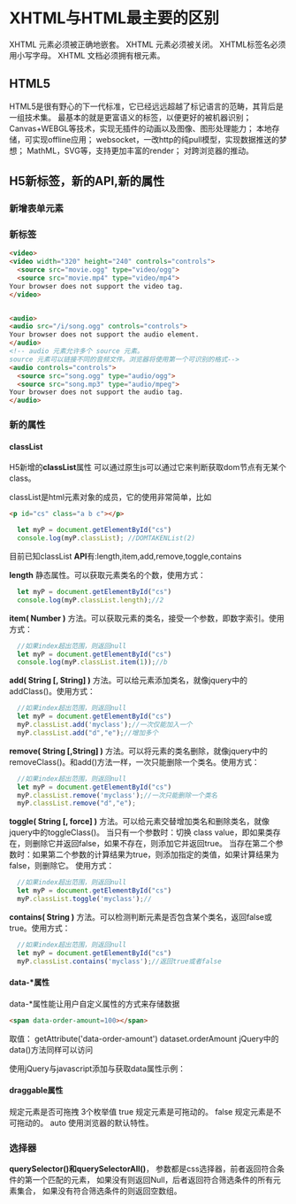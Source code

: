 # XHTML与HTML最主要的区别

XHTML 元素必须被正确地嵌套。
XHTML 元素必须被关闭。
XHTML标签名必须用小写字母。
XHTML 文档必须拥有根元素。

## HTML5

HTML5是很有野心的下一代标准，它已经远远超越了标记语言的范畴，其背后是一组技术集。
最基本的就是更富语义的标签，以便更好的被机器识别；
Canvas+WEBGL等技术，实现无插件的动画以及图像、图形处理能力；
本地存储，可实现offline应用；
websocket，一改http的纯pull模型，实现数据推送的梦想；
MathML，SVG等，支持更加丰富的render；
对跨浏览器的推动。

## H5新标签，新的API,新的属性

### 新增表单元素

### 新标签

```html
<video>
<video width="320" height="240" controls="controls">
  <source src="movie.ogg" type="video/ogg">
  <source src="movie.mp4" type="video/mp4">
Your browser does not support the video tag.
</video>


<audio>
<audio src="/i/song.ogg" controls="controls">
Your browser does not support the audio element.
</audio>
<!-- audio 元素允许多个 source 元素。
source 元素可以链接不同的音频文件。浏览器将使用第一个可识别的格式-->
<audio controls="controls">
  <source src="song.ogg" type="audio/ogg">
  <source src="song.mp3" type="audio/mpeg">
Your browser does not support the audio tag.
</audio>
```

### 新的属性

#### classList

H5新增的**classList**属性
可以通过原生js可以通过它来判断获取dom节点有无某个class。

classList是html元素对象的成员，它的使用非常简单，比如

```html
<p id="cs" class="a b c"></p>
```

```js
  let myP = document.getElementById("cs")
  console.log(myP.classList); //DOMTAKENList(2)
```

目前已知classList **API**有:length,item,add,remove,toggle,contains

**length**
静态属性。可以获取元素类名的个数，使用方式：

```js
  let myP = document.getElementById("cs")
  console.log(myP.classList.length);//2
```

**item( Number )**
方法。可以获取元素的类名，接受一个参数，即数字索引。使用方式：

```js
  //如果index超出范围，则返回null
  let myP = document.getElementById("cs")
  console.log(myP.classList.item(1));//b
```

**add( String [, String] )**
方法。可以给元素添加类名，就像jquery中的addClass()。使用方式：

```js
  //如果index超出范围，则返回null
  let myP = document.getElementById("cs")
  myP.classList.add('myclass');//一次仅能加入一个
  myP.classList.add("d","e");//增加多个
```

**remove( String [,String] )**
方法。可以将元素的类名删除，就像jquery中的removeClass()。和add()方法一样，一次只能删除一个类名。使用方式：

```js
  //如果index超出范围，则返回null
  let myP = document.getElementById("cs")
  myP.classList.remove('myclass');//一次只能删除一个类名
  myP.classList.remove("d","e");
```

**toggle( String [, force] )**
方法。可以给元素交替增加类名和删除类名，就像jquery中的toggleClass()。
当只有一个参数时：切换 class value，即如果类存在，则删除它并返回false，如果不存在，则添加它并返回true。
当存在第二个参数时：如果第二个参数的计算结果为true，则添加指定的类值，如果计算结果为false，则删除它。
使用方式：

```js
  //如果index超出范围，则返回null
  let myP = document.getElementById("cs")
  myP.classList.toggle('myclass');//
```

**contains( String )**
方法。可以检测判断元素是否包含某个类名，返回false或true。使用方式：

```js
  //如果index超出范围，则返回null
  let myP = document.getElementById("cs")
  myP.classList.contains('myclass');//返回true或者false
```

#### data-*属性

data-*属性能让用户自定义属性的方式来存储数据

```html
<span data-order-amount=100></span>
```

取值：
getAttribute('data-order-amount')
dataset.orderAmount
jQuery中的data()方法同样可以访问

使用jQuery与javascript添加与获取data属性示例：

#### draggable属性

规定元素是否可拖拽
3个枚举值
true 规定元素是可拖动的。
false 规定元素是不可拖动的。
auto 使用浏览器的默认特性。

### 选择器

**querySelector()**和**querySelectorAll()**，
参数都是css选择器，前者返回符合条件的第一个匹配的元素，
如果没有则返回Null，后者返回符合筛选条件的所有元素集合，
如果没有符合筛选条件的则返回空数组。
